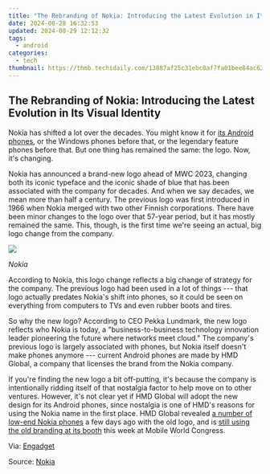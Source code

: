 ```yaml
---
title: "The Rebranding of Nokia: Introducing the Latest Evolution in Its Visual Identity"
date: 2024-08-28 16:32:53
updated: 2024-08-29 12:12:32
tags:
  - android
categories:
  - tech
thumbnail: https://thmb.techidaily.com/13887af25c31ebc0af7fa01bee84ac625b343ea776763c2dea469f5e646eb4f7.png
---
```


## The Rebranding of Nokia: Introducing the Latest Evolution in Its Visual Identity

Nokia has shifted a lot over the decades. You might know it for [its Android phones](https://some-knowledge.techidaily.com/2024-approved-gopros-hero5-up-against-yis-high-res-adventures/), or the Windows phones before that, or the legendary feature phones before that. But one thing has remained the same: the logo. Now, it's changing.

 Nokia has announced a brand-new logo ahead of MWC 2023, changing both its iconic typeface and the iconic shade of blue that has been associated with the company for decades. And when we say decades, we mean more than half a century. The previous logo was first introduced in 1966 when Nokia merged with two other Finnish corporations. There have been minor changes to the logo over that 57-year period, but it has mostly remained the same. This, though, is the first time we're seeing an actual, big logo change from the company.

![](https://static1.howtogeekimages.com/wordpress/wp-content/uploads/2023/02/https___www.nokia_.com_sites_default_files_styles_scale_1920_no_crop_public_2023-02_nokia-refreshed-logo-1_1.jpg) 

_Nokia_

 According to Nokia, this logo change reflects a big change of strategy for the company. The previous logo had been used in a lot of things --- that logo actually predates Nokia's shift into phones, so it could be seen on everything from computers to TVs and even rubber boots and tires.

 So why the new logo? According to CEO Pekka Lundmark, the new logo reflects who Nokia is today, a "business-to-business technology innovation leader pioneering the future where networks meet cloud." The company's previous logo is largely associated with phones, but Nokia itself doesn't make phones anymore --- current Android phones are made by HMD Global, a company that licenses the brand from the Nokia company.

 If you're finding the new logo a bit off-putting, it's because the company is intentionally ridding itself of that nostalgia factor to help move on to other ventures. However, it's not clear yet if HMD Global will adopt the new design for its Android phones, since nostalgia is one of HMD's reasons for using the Nokia name in the first place. HMD Global revealed [a number of low-end Nokia phones](https://www.theverge.com/2023/2/25/23611844/hmd-nokia-g22-repairable-smartphone-ifixit-sustainability) a few days ago with the old logo, and is [still using the old branding at its booth](https://twitter.com/NokiaMobile/status/1630174350237380608) this week at Mobile World Congress.

 Via: [Engadget](https://www.engadget.com/this-is-nokias-new-logo-170934312.html?) 

 Source: [Nokia](https://www.nokia.com/blog/this-is-nokia/)

<ins class="adsbygoogle"
     style="display:block"
     data-ad-format="autorelaxed"
     data-ad-client="ca-pub-7571918770474297"
     data-ad-slot="1223367746"></ins>



<ins class="adsbygoogle"
     style="display:block"
     data-ad-client="ca-pub-7571918770474297"
     data-ad-slot="8358498916"
     data-ad-format="auto"
     data-full-width-responsive="true"></ins>
